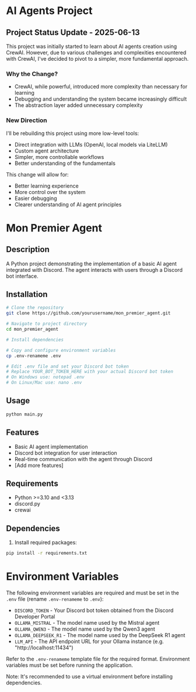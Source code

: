 # AI Agents Project

## Project Status Update - 2025-06-13

This project was initially started to learn about AI agents creation using CrewAI. However, due to various challenges and complexities encountered with CrewAI, I've decided to pivot to a simpler, more fundamental approach.

### Why the Change?
- CrewAI, while powerful, introduced more complexity than necessary for learning
- Debugging and understanding the system became increasingly difficult
- The abstraction layer added unnecessary complexity

### New Direction
I'll be rebuilding this project using more low-level tools:
- Direct integration with LLMs (OpenAI, local models via LiteLLM)
- Custom agent architecture
- Simpler, more controllable workflows
- Better understanding of the fundamentals

This change will allow for:
- Better learning experience
- More control over the system
- Easier debugging
- Clearer understanding of AI agent principles


# Mon Premier Agent

## Description
A Python project demonstrating the implementation of a basic AI agent integrated with Discord. The agent interacts with users through a Discord bot interface.

## Installation
```bash
# Clone the repository
git clone https://github.com/yourusername/mon_premier_agent.git

# Navigate to project directory
cd mon_premier_agent

# Install dependencies

# Copy and configure environment variables
cp .env-renameme .env

# Edit .env file and set your Discord bot token
# Replace YOUR_BOT_TOKEN_HERE with your actual Discord bot token
# On Windows use: notepad .env
# On Linux/Mac use: nano .env

```

## Usage
```python
python main.py
```

## Features
- Basic AI agent implementation
- Discord bot integration for user interaction
- Real-time communication with the agent through Discord
- [Add more features]

## Requirements
- Python >=3.10 and <3.13
- discord.py
- crewai
## Dependencies
1. Install required packages:
```bash
pip install -r requirements.txt
```
# Environment Variables

The following environment variables are required and must be set in the `.env` file (rename `.env-renameme` to `.env`):

- `DISCORD_TOKEN` - Your Discord bot token obtained from the Discord Developer Portal
- `OLLAMA_MISTRAL` - The model name used by the Mistral agent
- `OLLAMA_QWEN3` - The model name used by the Qwen3 agent
- `OLLAMA_DEEPSEEK_R1` - The model name used by the DeepSeek R1 agent
- `LLM_API` - The API endpoint URL for your Ollama instance (e.g. "http://localhost:11434")

Refer to the `.env-renameme` template file for the required format. Environment variables must be set before running the application.

Note: It's recommended to use a virtual environment before installing dependencies.

